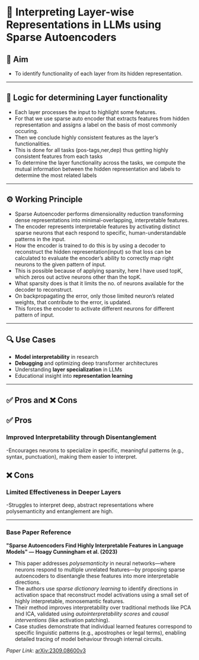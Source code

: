 # 🧠 Interpreting Layer-wise Representations in LLMs using Sparse Autoencoders

## 🎯 Aim

- 	To identify functionality of each layer from its hidden representation.

---

## 🧩 Logic for determining Layer functionality 
- Each layer processes the input to highlight some features.
- 	For that we use sparse auto encoder that extracts features from hidden representation and assigns a label on the basis of most commonly occuring.
- 	Then we conclude highly consistent features as the layer’s functionalities.
- 	This is done for all tasks (pos-tags,ner,dep) thus getting highly consistent features from each tasks
- 	To determine the layer functionality across the tasks, we compute the mutual information between the hidden representation and labels to determine the most related labels 

---

## ⚙️ Working Principle

- 	Sparse Autoencoder performs dimensionality reduction transforming dense representations into minimal-overlapping, interpretable features.
- 	The encoder represents interpretable features by activating distinct sparse neurons that each respond to specific, human-understandable patterns in the input.
- 	How the encoder is trained to do this is by using a decoder to reconstruct the hidden representation(input) so that loss can be calculated to evaluate the encoder’s ability to correctly map right neurons to the given pattern of input.
- 	This is possible because of applying sparsity, here I have used topK, which zeros out active neurons other than the topK.
- 	What sparsity does is that it limits the no. of neurons available for the decoder to reconstruct.
- 	On backpropagating the error, only those limited neuron’s related weights, that contribute to the error, is updated.
- 	This forces the encoder to activate different neurons for different pattern of input.


---

## 🔍 Use Cases

- **Model interpretability** in research
- **Debugging** and optimizing deep transformer architectures
- Understanding **layer specialization** in LLMs
- Educational insight into **representation learning**

---
## ✅ Pros and ❌ Cons
## ✅ Pros
### Improved Interpretability through Disentanglement

-Encourages neurons to specialize in specific, meaningful patterns (e.g., syntax, punctuation), making them easier to interpret.

## ❌ Cons

### Limited Effectiveness in Deeper Layers

-Struggles to interpret deep, abstract representations where polysemanticity and entanglement are high.

---

### Base Paper Reference 

**"Sparse Autoencoders Find Highly Interpretable Features in Language Models" — Hoagy Cunningham et al. (2023)**

- This paper addresses *polysemanticity* in neural networks—where neurons respond to multiple unrelated features—by proposing sparse autoencoders to disentangle these features into more interpretable directions.
- The authors use *sparse dictionary learning* to identify directions in activation space that reconstruct model activations using a small set of highly interpretable, monosemantic features.
- Their method improves interpretability over traditional methods like PCA and ICA, validated using *autointerpretability scores* and *causal interventions* (like activation patching).
- Case studies demonstrate that individual learned features correspond to specific linguistic patterns (e.g., apostrophes or legal terms), enabling detailed tracing of model behaviour through internal circuits.

*Paper Link*: [arXiv:2309.08600v3](https://arxiv.org/abs/2309.08600)
